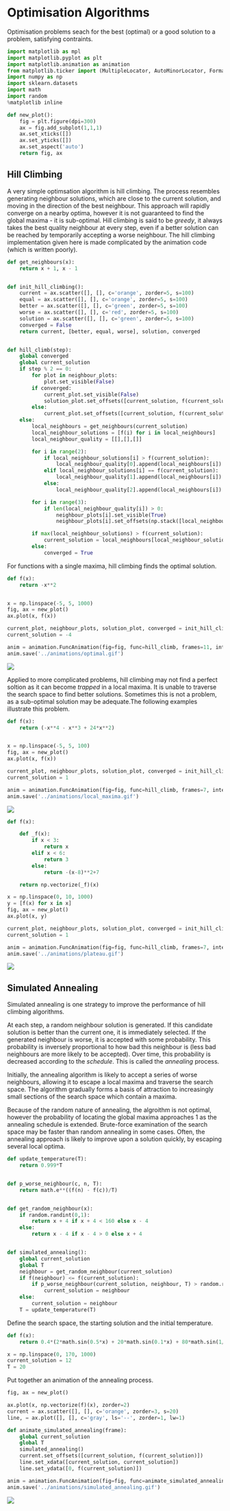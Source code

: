# Optimisation Algorithms

Optimisation problems seach for the best (optimal) or a good solution to
a problem, satisfying contraints.

```python
import matplotlib as mpl
import matplotlib.pyplot as plt
import matplotlib.animation as animation
from matplotlib.ticker import (MultipleLocator, AutoMinorLocator, FormatStrFormatter)
import numpy as np
import sklearn.datasets
import math
import random
%matplotlib inline

def new_plot():
    fig = plt.figure(dpi=300)
    ax = fig.add_subplot(1,1,1)
    ax.set_xticks([])
    ax.set_yticks([])
    ax.set_aspect('auto')
    return fig, ax
```

## Hill Climbing

A very simple optimsation algorithm is hill climbing. The process
resembles generating neighbour solutions, which are close to the current
solution, and moving in the direction of the best neighbour. This
approach will rapidly converge on a nearby optima, however it is not
guaranteed to find the global maxima - it is sub-optimal. Hill climbing
is said to be _greedy_, it always takes the best quality neighbour at
every step, even if a better solution can be reached by temporarily
accepting a worse neighbour. The hill climbing implementation given here
is made complicated by the animation code (which is written poorly).

```python
def get_neighbours(x):
    return x + 1, x - 1


def init_hill_climbing():
    current = ax.scatter([], [], c='orange', zorder=5, s=100)
    equal = ax.scatter([], [], c='orange', zorder=5, s=100)
    better = ax.scatter([], [], c='green', zorder=5, s=100)
    worse = ax.scatter([], [], c='red', zorder=5, s=100)
    solution = ax.scatter([], [], c='green', zorder=5, s=100)
    converged = False
    return current, [better, equal, worse], solution, converged


def hill_climb(step):
    global converged
    global current_solution
    if step % 2 == 0:
        for plot in neighbour_plots:
            plot.set_visible(False)
        if converged:
            current_plot.set_visible(False)
            solution_plot.set_offsets([current_solution, f(current_solution)])
        else:
            current_plot.set_offsets([current_solution, f(current_solution)])
    else:
        local_neighbours = get_neighbours(current_solution)
        local_neighbour_solutions = [f(i) for i in local_neighbours]
        local_neighbour_quality = [[],[],[]]

        for i in range(2):
            if local_neighbour_solutions[i] > f(current_solution):
                local_neighbour_quality[0].append(local_neighbours[i])
            elif local_neighbour_solutions[i] == f(current_solution):
                local_neighbour_quality[1].append(local_neighbours[i])
            else:
                local_neighbour_quality[2].append(local_neighbours[i])

        for i in range(3):
            if len(local_neighbour_quality[i]) > 0:
                neighbour_plots[i].set_visible(True)
                neighbour_plots[i].set_offsets(np.stack([local_neighbour_quality[i], f(np.array(local_neighbour_quality[i]))]).T)

        if max(local_neighbour_solutions) > f(current_solution):
            current_solution = local_neighbours[local_neighbour_solutions.index(max(local_neighbour_solutions))]
        else:
            converged = True
```

For functions with a single maxima, hill climbing finds the optimal
solution.

```python
def f(x):
    return -x**2


x = np.linspace(-5, 5, 1000)
fig, ax = new_plot()
ax.plot(x, f(x))

current_plot, neighbour_plots, solution_plot, converged = init_hill_climbing()
current_solution = -4

anim = animation.FuncAnimation(fig=fig, func=hill_climb, frames=11, interval=500)
anim.save('../animations/optimal.gif')
```

![](../res/animations/optimal.gif)

Applied to more complicated problems, hill climbing may not find a
perfect soltion as it can become _trapped_ in a local maxima. It is
unable to traverse the search space to find better solutions. Sometimes
this is not a problem, as a sub-optimal solution may be adequate.The
following examples illustrate this problem.

```python
def f(x):
    return (-x**4 - x**3 + 24*x**2)


x = np.linspace(-5, 5, 100)
fig, ax = new_plot()
ax.plot(x, f(x))

current_plot, neighbour_plots, solution_plot, converged = init_hill_climbing()
current_solution = 1

anim = animation.FuncAnimation(fig=fig, func=hill_climb, frames=7, interval=500)
anim.save('../animations/local_maxima.gif')
```

![](../res/animations/local_maxima.gif)

```python
def f(x):

    def _f(x):
        if x < 3:
            return x
        elif x < 6:
            return 3
        else:
            return -(x-8)**2+7

    return np.vectorize(_f)(x)

x = np.linspace(0, 10, 1000)
y = [f(x) for x in x]
fig, ax = new_plot()
ax.plot(x, y)

current_plot, neighbour_plots, solution_plot, converged = init_hill_climbing()
current_solution = 1

anim = animation.FuncAnimation(fig=fig, func=hill_climb, frames=7, interval=500)
anim.save('../animations/plateau.gif')
```

![](../res/animations/plateau.gif)

## Simulated Annealing

Simulated annealing is one strategy to improve the performance of hill
climbing algorithms.

At each step, a random neighbour solution is generated. If this
candidate solution is better than the current one, it is immediately
selected. If the generated neighbour is worse, it is accepted with some
probability. This probability is inversely proportional to how bad this
neighbour is (less bad neighbours are more likely to be accepted). Over
time, this probability is decreased according to the _schedule_. This is
called the _annealing_ process.

Initially, the annealing algorithm is likely to accept a series of worse
neighbours, allowing it to escape a local maxima and traverse the search
space. The algorithm gradually forms a basis of attraction to
increasingly small sections of the search space which contain a maxima.

Because of the random nature of annealing, the algroithm is not optimal,
however the probability of locating the global maxima approaches 1 as
the annealing schedule is extended. Brute-force examination of the
search space may be faster than random annealing in some cases. Often,
the annealing approach is likely to improve upon a solution quickly, by
escaping several local optima.

```python
def update_temperature(T):
    return 0.999*T


def p_worse_neighbour(c, n, T):
    return math.e**((f(n) - f(c))/T)


def get_random_neighbour(x):
    if random.randint(0,1):
        return x + 4 if x + 4 < 160 else x - 4
    else:
        return x - 4 if x - 4 > 0 else x + 4


def simulated_annealing():
    global current_solution
    global T
    neighbour = get_random_neighbour(current_solution)
    if f(neighbour) <= f(current_solution):
        if p_worse_neighbour(current_solution, neighbour, T) > random.random():
            current_solution = neighbour
    else:
        current_solution = neighbour
    T = update_temperature(T)
```

Define the search space, the starting solution and the initial
temperature.

```python
def f(x):
    return 0.4*(2*math.sin(0.5*x) + 20*math.sin(0.1*x) + 80*math.sin(1/60*x))

x = np.linspace(0, 170, 1000)
current_solution = 12
T = 20
```

Put together an animation of the annealing process.

```python
fig, ax = new_plot()

ax.plot(x, np.vectorize(f)(x), zorder=2)
current = ax.scatter([], [], c='orange', zorder=3, s=20)
line, = ax.plot([], [], c='gray', ls='--', zorder=1, lw=1)

def animate_simulated_annealing(frame):
    global current_solution
    global T
    simulated_annealing()
    current.set_offsets([current_solution, f(current_solution)])
    line.set_xdata([current_solution, current_solution])
    line.set_ydata([0, f(current_solution)])

anim = animation.FuncAnimation(fig=fig, func=animate_simulated_annealing, frames=2000, interval=20)
anim.save('../animations/simulated_annealing.gif')
```

![](../res/animations/simulated_annealing.gif)
